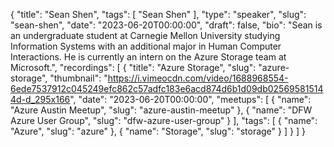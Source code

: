 {
  "title": "Sean Shen",
  "tags": [
    "Sean Shen"
  ],
  "type": "speaker",
  "slug": "sean-shen",
  "date": "2023-06-20T00:00:00",
  "draft": false,
  "bio": "Sean is an undergraduate student at Carnegie Mellon University studying Information Systems with an additional major in Human Computer Interactions. He is currently an intern on the Azure Storage team at Microsoft.",
  "recordings": [
    {
      "title": "Azure Storage",
      "slug": "azure-storage",
      "thumbnail": "https://i.vimeocdn.com/video/1688968554-6ede7537912c045249efc862c57adfc183e6acd874d6b1d09db025695815144d-d_295x166",
      "date": "2023-06-20T00:00:00",
      "meetups": [
        {
          "name": "Azure Austin Meetup",
          "slug": "azure-austin-meetup"
        },
        {
          "name": "DFW Azure User Group",
          "slug": "dfw-azure-user-group"
        }
      ],
      "tags": [
        {
          "name": "Azure",
          "slug": "azure"
        },
        {
          "name": "Storage",
          "slug": "storage"
        }
      ]
    }
  ]
}
